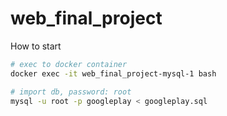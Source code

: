 # web_final_project

How to start
```sh
# exec to docker container
docker exec -it web_final_project-mysql-1 bash

# import db, password: root
mysql -u root -p googleplay < googleplay.sql
```